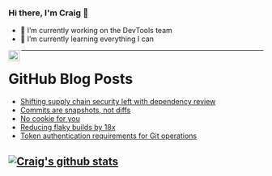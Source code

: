 ### Hi there, I'm Craig 👋

<!--
**CraigTeelFugro/CraigTeelFugro** is a ✨ _special_ ✨ repository because its `README.md` (this file) appears on your GitHub profile.

Here are some ideas to get you started:
-->

- 🔭 I’m currently working on the DevTools team
- 🌱 I’m currently learning everything I can

[<img align="left" alt="Craig Teel | LinkedIn" width="22px" src="https://cdn.jsdelivr.net/npm/simple-icons@v3/icons/linkedin.svg" />][linkedin]

---

# GitHub Blog Posts

<!-- BLOG-POST-LIST:START -->
- [Shifting supply chain security left with dependency review](https://github.blog/2020-12-17-shifting-supply-chain-security-left-with-dependency-review/)
- [Commits are snapshots, not diffs](https://github.blog/2020-12-17-commits-are-snapshots-not-diffs/)
- [No cookie for you](https://github.blog/2020-12-17-no-cookie-for-you/)
- [Reducing flaky builds by 18x](https://github.blog/2020-12-16-reducing-flaky-builds-by-18x/)
- [Token authentication requirements for Git operations](https://github.blog/2020-12-15-token-authentication-requirements-for-git-operations/)
<!-- BLOG-POST-LIST:END -->

## [![Craig's github stats](https://github-readme-stats.vercel.app/api?username=craigteelfugro)](https://github.com/anuraghazra/github-readme-stats)


[linkedin]: https://linkedin.com/in/craig-teel-b8786771
